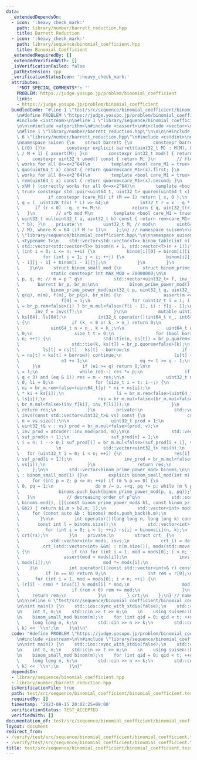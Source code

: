 ```yaml
---
data:
  _extendedDependsOn:
  - icon: ':heavy_check_mark:'
    path: library/number/barrett_reduction.hpp
    title: Barrett Reduction
  - icon: ':heavy_check_mark:'
    path: library/sequence/binomial_coefficient.hpp
    title: Binomial Coefficient
  _extendedRequiredBy: []
  _extendedVerifiedWith: []
  _isVerificationFailed: false
  _pathExtension: cpp
  _verificationStatusIcon: ':heavy_check_mark:'
  attributes:
    '*NOT_SPECIAL_COMMENTS*': ''
    PROBLEM: https://judge.yosupo.jp/problem/binomial_coefficient
    links:
    - https://judge.yosupo.jp/problem/binomial_coefficient
  bundledCode: "#line 1 \"test/src/sequence/binomial_coefficient/binomial_coefficient.test.cpp\"\
    \n#define PROBLEM \"https://judge.yosupo.jp/problem/binomial_coefficient\"\n\n\
    #include <iostream>\n\n#line 1 \"library/sequence/binomial_coefficient.hpp\"\n\
    \n\n\n#include <algorithm>\n#include <cassert>\n#include <vector>\n#include <atcoder/math>\n\
    \n#line 1 \"library/number/barrett_reduction.hpp\"\n\n\n\n#include <array>\n#line\
    \ 6 \"library/number/barrett_reduction.hpp\"\n#include <cstdint>\n#include <utility>\n\
    \nnamespace suisen {\n    struct barrett {\n        constexpr barrett() : M(1),\
    \ L(0) {}\n        constexpr explicit barrett(uint32_t M) : M(M), L(uint64_t(-1)\
    \ / M + 1) { assert(M); }\n        constexpr int32_t mod() { return M; }\n   \
    \     constexpr uint32_t umod() const { return M; }\n        // floor(x/M) (correctly\
    \ works for all 0<=x<2^64)\n        template <bool care_M1 = true> constexpr uint64_t\
    \ quo(uint64_t x) const { return quorem<care_M1>(x).first; }\n        // x%M (correctly\
    \ works for all 0<=x<2^64)\n        template <bool care_M1 = true> constexpr uint32_t\
    \ rem(uint64_t x) const { return quorem<care_M1>(x).second; }\n        // { floor(x/M),\
    \ x%M } (correctly works for all 0<=x<2^64)\n        template <bool care_M1 =\
    \ true> constexpr std::pair<uint64_t, uint32_t> quorem(uint64_t x) const {\n \
    \           if constexpr (care_M1) if (M == 1) return { x, 0 };\n            uint64_t\
    \ q = (__uint128_t(x) * L) >> 64;\n            int32_t r = x - q * M;\n      \
    \      if (r < 0) --q, r += M;\n            return { q, uint32_t(r) };\n     \
    \   }\n        // a*b mod M\n        template <bool care_M1 = true> constexpr\
    \ uint32_t mul(uint32_t a, uint32_t b) const { return rem<care_M1>(uint64_t(a)\
    \ * b); }\n    private:\n        uint32_t M; // mod\n        uint64_t L; // ceil(2^K\
    \ / M), where K = 64 (if M != 1)\n    };\n} // namespace suisen\n\n\n\n#line 10\
    \ \"library/sequence/binomial_coefficient.hpp\"\n\nnamespace suisen {\n    template\
    \ <typename T>\n    std::vector<std::vector<T>> binom_table(int n) {\n       \
    \ std::vector<std::vector<T>> binom(n + 1, std::vector<T>(n + 1));\n        for\
    \ (int i = 0; i <= n; ++i) {\n            binom[i][0] = binom[i][i] = 1;\n   \
    \         for (int j = 1; j < i; ++j) {\n                binom[i][j] = binom[i\
    \ - 1][j - 1] + binom[i - 1][j];\n            }\n        }\n        return binom;\n\
    \    }\n\n    struct binom_small_mod {\n        struct binom_prime_power_mod {\n\
    \            static constexpr int MAX_MOD = 20000000;\n\n            uint32_t\
    \ p, q, m; // m = p ^ q\n            std::vector<uint32_t> f, inv_f;\n\n     \
    \       barrett br_p, br_m;\n\n            binom_prime_power_mod() = default;\n\
    \            binom_prime_power_mod(uint32_t p, uint32_t q, uint32_t m): p(p),\
    \ q(q), m(m), f(m), br_p(p), br_m(m) {\n                assert(m <= MAX_MOD);\n\
    \                f[0] = 1;\n                for (uint32_t i = 1; i < m; ++i) f[i]\
    \ = br_p.rem<false>(i) ? br_m.mul<false>(f[i - 1], i) : f[i - 1];\n          \
    \      inv_f = invs(f);\n            }\n\n            mutable uint32_t ns[64],\
    \ ks[64], ls[64];\n            int32_t operator()(int64_t n_, int64_t k_) const\
    \ {\n                if (k_ < 0 or k_ > n_) return 0;\n                \n    \
    \            uint64_t n = n_, k = k_;\n\n                uint64_t e1 = 0, eq =\
    \ 0;\n                size_t t = 0;\n                for (bool borrow = false;\
    \ n; ++t) {\n                    std::tie(n, ns[t]) = br_p.quorem<false>(n);\n\
    \                    std::tie(k, ks[t]) = br_p.quorem<false>(k);\n           \
    \         ls[t] = ns[t] - ks[t] - borrow;\n                    if (not (borrow\
    \ = ns[t] < ks[t] + borrow)) continue;\n                    ls[t] += p;\n    \
    \                e1 += 1;\n                    eq += t >= q - 1;\n           \
    \     }\n                if (e1 >= q) return 0;\n\n                uint32_t res\
    \ = 1;\n                while (e1--) res *= p;\n                if ((p != 2 or\
    \ q < 3) and (eq & 1)) res = m - res;\n\n                uint32_t ni = 0, ki =\
    \ 0, li = 0;\n                for (size_t i = t; i--;) {\n                   \
    \ ni = br_m.rem<false>(uint64_t(p) * ni + ns[i]);\n                    ki = br_m.rem<false>(uint64_t(p)\
    \ * ki + ks[i]);\n                    li = br_m.rem<false>(uint64_t(p) * li +\
    \ ls[i]);\n                    res = br_m.mul<false>(br_m.mul<false>(res, f[ni]),\
    \ br_m.mul<false>(inv_f[ki], inv_f[li]));\n                }\n               \
    \ return res;\n            }\n        private:\n            std::vector<uint32_t>\
    \ invs(const std::vector<uint32_t>& vs) const {\n                const uint32_t\
    \ n = vs.size();\n\n                uint32_t prod = 1;\n                for (const\
    \ uint32_t& v : vs) prod = br_m.mul<false>(prod, v);\n                uint32_t\
    \ inv_prod = atcoder::inv_mod(prod, m);\n\n                std::vector<uint32_t>\
    \ suf_prod(n + 1);\n                suf_prod[n] = 1;\n                for (uint32_t\
    \ i = n; i --> 0;) suf_prod[i] = br_m.mul<false>(suf_prod[i + 1], vs[i]);\n  \
    \              \n                std::vector<uint32_t> res(n);\n             \
    \   for (uint32_t i = 0; i < n; ++i) {\n                    res[i] = br_m.mul<false>(inv_prod,\
    \ suf_prod[i + 1]);\n                    inv_prod = br_m.mul<false>(inv_prod,\
    \ vs[i]);\n                }\n                return res;\n            }\n   \
    \     };\n\n        std::vector<binom_prime_power_mod> binoms;\n\n        binom_small_mod()\
    \ : binom_small_mod(1) {}\n        explicit binom_small_mod(int m) {\n       \
    \     for (int p = 2; p <= m; ++p) if (m % p == 0) {\n                int q =\
    \ 0, pq = 1;\n                do m /= p, ++q, pq *= p; while (m % p == 0);\n \
    \               binoms.push_back(binom_prime_power_mod(p, q, pq));\n         \
    \   }\n            // decreasing order of p^q\n            std::sort(binoms.begin(),\
    \ binoms.end(), [](const binom_prime_power_mod& b1, const binom_prime_power_mod\
    \ &b2) { return b1.m > b2.m; });\n            std::vector<int> mods;\n       \
    \     for (const auto &b : binoms) mods.push_back(b.m);\n            crt = crt_(std::move(mods));\n\
    \        }\n\n        int operator()(long long n, long long k) const {\n     \
    \       const int l = binoms.size();\n            std::vector<int> rs(l);\n  \
    \          for (int i = 0; i < l; ++i) rs[i] = binoms[i](n, k);\n            return\
    \ crt(rs);\n        }\n    private:\n        struct crt_ {\n            int n;\n\
    \            std::vector<int> mods, invs;\n            crt_() = default;\n   \
    \         crt_(std::vector<int> &&m) : n(m.size()), mods(std::move(m)), invs(n)\
    \ {\n                if (n) for (int i = 1, mod = mods[0]; i < n; ++i) {\n   \
    \                 assert(mod > mods[i]);\n                    invs[i] = atcoder::inv_mod(mod,\
    \ mods[i]);\n                    mod *= mods[i];\n                }\n        \
    \    }\n            int operator()(const std::vector<int>& r) const {\n      \
    \          if (n == 0) return 0;\n                int rem = r[0];\n          \
    \      for (int i = 1, mod = mods[0]; i < n; ++i) {\n                    rem +=\
    \ (r[i] - rem) * invs[i] % mods[i] * mod;\n                    mod *= mods[i];\n\
    \                    if (rem < 0) rem += mod;\n                }\n           \
    \     return rem;\n            }\n        } crt;\n    };\n} // namespace suisen\n\
    \n\n\n#line 6 \"test/src/sequence/binomial_coefficient/binomial_coefficient.test.cpp\"\
    \n\nint main() {\n    std::ios::sync_with_stdio(false);\n    std::cin.tie(nullptr);\n\
    \n    int t, m;\n    std::cin >> t >> m;\n    \n    using suisen::binom_small_mod;\n\
    \n    binom_small_mod binom(m);\n    for (int qid = 0; qid < t; ++qid) {\n   \
    \     long long n, k;\n        std::cin >> n >> k;\n        std::cout << binom(n,\
    \ k) << '\\n';\n    }\n}\n"
  code: "#define PROBLEM \"https://judge.yosupo.jp/problem/binomial_coefficient\"\n\
    \n#include <iostream>\n\n#include \"library/sequence/binomial_coefficient.hpp\"\
    \n\nint main() {\n    std::ios::sync_with_stdio(false);\n    std::cin.tie(nullptr);\n\
    \n    int t, m;\n    std::cin >> t >> m;\n    \n    using suisen::binom_small_mod;\n\
    \n    binom_small_mod binom(m);\n    for (int qid = 0; qid < t; ++qid) {\n   \
    \     long long n, k;\n        std::cin >> n >> k;\n        std::cout << binom(n,\
    \ k) << '\\n';\n    }\n}"
  dependsOn:
  - library/sequence/binomial_coefficient.hpp
  - library/number/barrett_reduction.hpp
  isVerificationFile: true
  path: test/src/sequence/binomial_coefficient/binomial_coefficient.test.cpp
  requiredBy: []
  timestamp: '2023-09-15 20:02:25+09:00'
  verificationStatus: TEST_ACCEPTED
  verifiedWith: []
documentation_of: test/src/sequence/binomial_coefficient/binomial_coefficient.test.cpp
layout: document
redirect_from:
- /verify/test/src/sequence/binomial_coefficient/binomial_coefficient.test.cpp
- /verify/test/src/sequence/binomial_coefficient/binomial_coefficient.test.cpp.html
title: test/src/sequence/binomial_coefficient/binomial_coefficient.test.cpp
---
```

